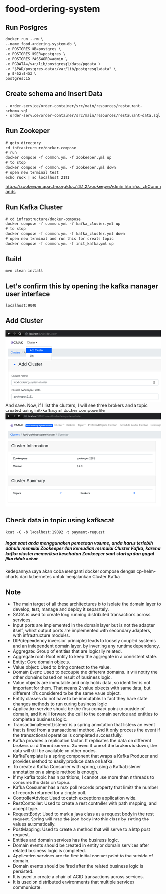 # food-ordering-system

## Run Postgres
```shell
docker run --rm \
--name food-ordering-system-db \
-e POSTGRES_DB=postgres \
-e POSTGRES_USER=postgres \
-e POSTGRES_PASSWORD=admin \
-e PGDATA=/var/lib/postgresql/data/pgdata \
-v "$PWD/postgres-data:/var/lib/postgresql/data" \
-p 5432:5432 \
postgres:15
```

## Create schema and Insert Data
```text
- order-service/order-container/src/main/resources/restaurant-schema.sql
- order-service/order-container/src/main/resources/restaurant-data.sql
```

## Run Zookeper
```shell
# goto directory
cd infrastructure/docker-compose
# run
docker compose -f common.yml -f zookeeper.yml up
# to stop
docker compose -f common.yml -f zookeeper.yml down
# open new terminal test
echo ruok | nc localhost 2181
```
https://zookeeper.apache.org/doc/r3.1.2/zookeeperAdmin.html#sc_zkCommands

## Run Kafka Cluster
```shell
# cd infrastructure/docker-compose
docker compose -f common.yml -f kafka_cluster.yml up
# to stop
docker compose -f common.yml -f kafka_cluster.yml down
# open new terminal and run this for create topic
docker compose -f common.yml -f init_kafka.yml up
```

## Build
```shell
mvn clean install
```

## Let's confirm this by opening the kafka manager user interface
```http request
localhost:9000
```

## Add Cluster
![add_cluster](img/img.png)
And save. Now, if I list the clusters, I will see three brokers and a topic created using init-kafka.yml docker compose file
![cluster_information](img/img_1.png)

## Check data in topic using kafkacat
```shell
kcat -C -b localhost:19092 -t payment-request
```

##### ingat saat anda menggunakan pemetaan volume, anda harus terlebih dahulu memulai Zookeeper dan kemudian memulai Cluster Kafka, karena kafka cluster memeriksa kesehatan Zookeeper saat startup dan gagal jika tidak sehat
kedepannya saya akan coba menganti docker compose dengan cp-helm-charts dari kubernetes untuk menjalankan Cluster Kafka

## Note
- The main target of all these architectures is to isolate the domain layer to develop, test, manage and deploy it separately.
- SAGA is used to create long running distributed transactions across services.
- Input ports are implemented in the domain layer but is not the adapter itself, whilst output ports are implemented with secondary adapters, with infrastructure modules.
- DIP(dependency inversion principle) leads to loosely coupled systems and an independent domain layer, by inverting any runtime dependency.
- Aggregate: Group of entities that are logically related. 
- Aggregate root: Root entity to keep the aggregate in a consistent state. 
- Entity: Core domain objects. 
- Value object: Used to bring context to the value. 
- Domain Event: Used to decouple the different domains. It will notify the other domains based on result of business logic.
- Value objects are immutable and only holds data, so identifier is not important for them. That means 2 value objects with same data, but different id’s considered to be the same value object.
- Entity classes do not have to be immutable. In fact they have state changes methods to run during business logic
- Application service should be the first contact point to outside of domain, and it will forward the call to the domain service and entities to complete a business logic.
- TransactionalEventListener is a spring annotation that listens an event that is fired from a transactional method. And it only process the event if the transactional operation is completed successfully.
- Kafka provides a replication factor. It replicates the data on different brokers on different servers. So even if one of the brokers is down, the data will still be available on other nodes.
- KafkaTemplate is a spring component that wraps a Kafka Producer and provides method to easily produce data on kafka. 
- To create a Kafka Consumer with spring, using a KafkaListener annotation on a simple method is enough. 
- If my kafka topic has n partitions, I cannot use more than n threads to consume the data on topics. 
- Kafka Consumer has a max poll records property that limits the number of records returned for a single poll.
- ControllerAdvice: Used to catch exceptions application wide. 
- RestController: Used to create a rest controller with path mapping, and accept type. 
- RequestBody: Used to mark a java class as a request body in the rest request. Spring will map the json body into this class by setting the values automatically. 
- PostMapping: Used to create a method that will serve to a http post request.
- Entities and domain services has the business logic. 
- Domain events should be created in entity or domain services after related business logic is completed. 
- Application services are the first initial contact point to the outside of domain. 
- Domain events should be fired after the related business logic is persisted.
- It is used to create a chain of ACID transactions across services. 
- It is used on distributed environments that multiple services communicate.